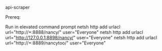 api-scraper

Prereq:

Run in elevated command prompt
netsh http add urlacl url="http://+:8888/nancy/" user="Everyone"
netsh http add urlacl url="http://127.0.0.1:8898/nancy/" user="Everyone"
netsh http add urlacl url="http://+:8889/nancytoo/" user="Everyone"

